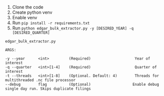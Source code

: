 1. Clone the code
2. Create python venv
3. Enable venv
4. Run `pip install -r requirements.txt`
5. Run `python edgar_bulk_extractor.py -y [DESIRED_YEAR] -q [DESIRED_QUARTER]`

```
edgar_bulk_extractor.py

ARGS:

-y --year      <int>         (Required)                    Year of interest 
-q --quarter   <int>[1-4]    (Required)                    Quarter of interest 
-t --threads   <int>[1-8]    (Optional. Default: 4)        Threads for multithreaded .nc file processor 
--debug        flag          (Optional)                   Enable debug single day run. Skips duplicate filings
```
